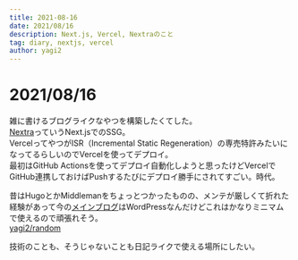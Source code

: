```yaml
---
title: 2021-08-16
date: 2021/08/16
description: Next.js, Vercel, Nextraのこと
tag: diary, nextjs, vercel
author: yagi2
---
```


# 2021/08/16
雑に書けるブログライクなやつを構築したくてした。  
[Nextra](https://nextra.vercel.app/)っていうNext.jsでのSSG。  
VercelってやつがISR（Incremental Static Regeneration）の専売特許みたいになってるらしいのでVercelを使ってデプロイ。  
最初はGitHub Actionsを使ってデプロイ自動化しようと思ったけどVercelでGitHub連携しておけばPushするたびにデプロイ勝手にされてすごい。時代。  
  
昔はHugoとかMiddlemanをちょっとつかったものの、メンテが厳しくて折れた経験があって今の[メインブログ](https://blog.yagi2.dev)はWordPressなんだけどこれはかなりミニマムで使えるので頑張れそう。  
[yagi2/random](https://github.com/yagi2/random)  
  
技術のことも、そうじゃないことも日記ライクで使える場所にしたい。